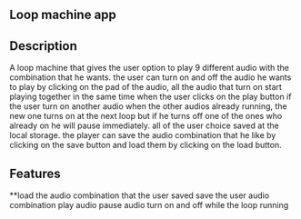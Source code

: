 ## Loop machine app

## Description
A loop machine that gives the user option to play 9 different audio with the combination that he wants. the user can turn on and off the audio he wants to play by clicking on the pad of the audio, all the audio that turn on start playing together in the same time when the user clicks on the play button if the user turn on another audio when the other audios already running, the new one turns on at the next loop but if he turns off one of the ones who already on he will pause immediately. all of the user choice saved at the local storage. the player can save the audio combination that he like by clicking on the save button and load them by clicking on the load button.

## Features
**load the audio combination that the user saved
save the user audio combination
play audio
pause audio
turn on and off while the loop running
